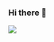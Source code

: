 ### Hi there 👋

<a href="[#A8B9CC](https://simpleicons.org/icons/c.svg)" target="_blank"><img src="https://img.shields.io/badge/C-000000?style=flat-square&logo=#A8B9CC&logoColor=000000"/></a>
<!--
**Doyun05/Doyun05** is a ✨ _special_ ✨ repository because its `README.md` (this file) appears on your GitHub profile.

Here are some ideas to get you started:

- 🔭 I’m currently working on ...
- 🌱 I’m currently learning ...
- 👯 I’m looking to collaborate on ...
- 🤔 I’m looking for help with ...
- 💬 Ask me about ...
- 📫 How to reach me: ...
- 😄 Pronouns: ...
- ⚡ Fun fact: ...
-->
